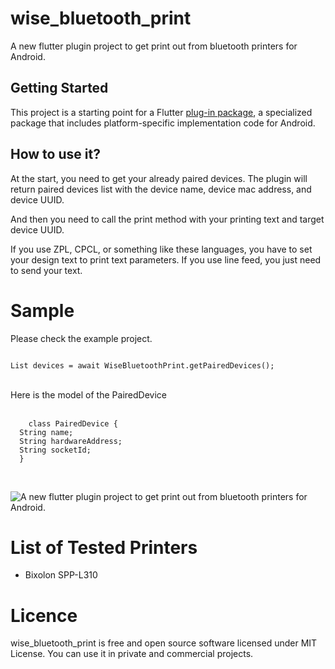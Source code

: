 # wise_bluetooth_print

A new flutter plugin project to get print out from bluetooth printers for Android.

## Getting Started

This project is a starting point for a Flutter
[plug-in package](https://flutter.dev/developing-packages/),
a specialized package that includes platform-specific implementation code for
Android.

## How to use it?

At the start, you need to get your already paired devices.
The plugin will return paired devices list with the device name, device mac address, and device UUID.

And then you need to call the print method with your printing text and target device UUID.

If you use ZPL, CPCL, or something like these languages, you have to set your design text to print text parameters.
If you use line feed, you just need to send your text.

# Sample

Please check the example project.

<code>
List<PairedDevice> devices = await WiseBluetoothPrint.getPairedDevices();
  </code>
  <br/><br/>
  Here is the model of the PairedDevice
  <br/><br/>
  <code>
    class PairedDevice {
  String name;
  String hardwareAddress;
  String socketId;
  }
  </code><br/><br/>

![A new flutter plugin project to get print out from bluetooth printers for Android.](https://github.com/kaanakyalcin/wise_bluetooth_print/blob/master/blob/output1.png?raw=true)

# List of Tested Printers

- Bixolon SPP-L310

# Licence
  
  wise_bluetooth_print is free and open source software licensed under MIT License. You can use it in private and commercial projects.
